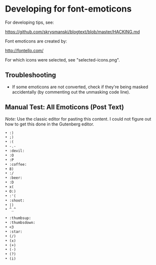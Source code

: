 # Developing for font-emoticons

For developing tips, see:

<https://github.com/skrysmanski/blogtext/blob/master/HACKING.md>

Font emoticons are created by:

<http://fontello.com/>

For which icons were selected, see "selected-icons.png".

## Troubleshooting

* If some emoticons are not converted, check if they're being masked accidentally (by commenting out the unmasking code line).

## Manual Test: All Emoticons (Post Text)

*Note:* Use the classic editor for pasting this content. I could not figure out how to get this done in the Gutenberg editor.

```txt
• :)
• ;)
• :(
• -.-
• :devil:
• :O
• :P
• :coffee:
• 8)
• :/
• :beer:
• :D
• x(
• O:)
• :'(
• :shoot:
• |)
• ^_^

• :thumbsup:
• :thumbsdown:
• <3
• :star:
• (/)
• (x)
• (+)
• (-)
• (?)
• (i)
```
